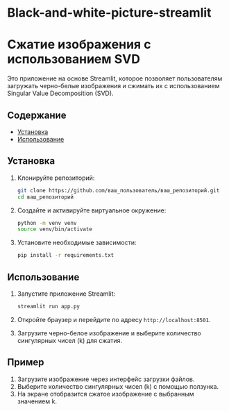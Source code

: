 # Black-and-white-picture-streamlit
# Сжатие изображения с использованием SVD

Это приложение на основе Streamlit, которое позволяет пользователям загружать черно-белые изображения и сжимать их с использованием Singular Value Decomposition (SVD).

## Содержание

- [Установка](#установка)
- [Использование](#использование)

## Установка

1. Клонируйте репозиторий:

    ```bash
    git clone https://github.com/ваш_пользователь/ваш_репозиторий.git
    cd ваш_репозиторий
    ```

2. Создайте и активируйте виртуальное окружение:

    ```bash
    python -m venv venv
    source venv/bin/activate
    ```

3. Установите необходимые зависимости:

    ```bash
    pip install -r requirements.txt
    ```

## Использование

1. Запустите приложение Streamlit:

    ```bash
    streamlit run app.py
    ```

2. Откройте браузер и перейдите по адресу `http://localhost:8501`.

3. Загрузите черно-белое изображение и выберите количество сингулярных чисел (k) для сжатия.

## Пример

1. Загрузите изображение через интерфейс загрузки файлов.
2. Выберите количество сингулярных чисел (k) с помощью ползунка.
3. На экране отобразится сжатое изображение с выбранным значением k.
